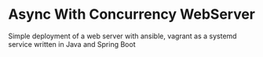 # Async With Concurrency WebServer
Simple deployment of a web server with ansible, vagrant as a systemd service written in Java and Spring Boot
